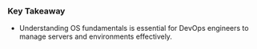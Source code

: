 ### Key Takeaway
- Understanding OS fundamentals is essential for DevOps engineers to manage servers and environments effectively.
